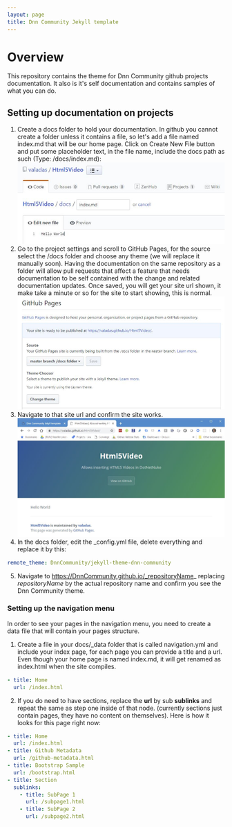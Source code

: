 ```yaml
---
layout: page
title: Dnn Community Jekyll template
---
```


# Overview
This repository contains the theme for Dnn Community github projects documentation. It also is it's self documentation and contains samples of what you can do.

## Setting up documentation on projects
1. Create a docs folder to hold your documentation. In github you cannot create a folder unless it contains a file, so let's add a file named index.md that will be our home page. Click on Create New File button and put some placeholder text, in the file name, include the docs path as such (Type: /docs/index.md):
![Create a docs folder](assets/images/Screenshots/Capture-create-docs-folder.jpg "Create a docs folder")
2. Go to the project settings and scroll to GitHub Pages, for the source select the /docs folder and choose any theme (we will replace it manually soon). Having the documentation on the same repository as a folder will allow pull requests that affect a feature that needs documentation to be self contained with the change and related documentation updates. Once saved, you will get your site url shown, it make take a minute or so for the site to start showing, this is normal.
![Set the github pages options](assets/images/Screenshots/Capture-gh-pages-settings.jpg "Set the github pages options")
3. Navigate to that site url and confirm the site works.
![Working site](assets/images/Screenshots/Capture-working-site.jpg "Working site")
4. In the docs folder, edit the _config.yml file, delete everything and replace it by this:
```yaml
remote_theme: DnnCommunity/jekyll-theme-dnn-community
```
5. Navigate to https://DnnCommunity.github.io/_repositoryName_ replacing _repositoryName_ by the actual repository name and confirm you see the Dnn Community theme.

### Setting up the navigation menu
In order to see your pages in the navigation menu, you need to create a data file that will contain your pages structure.
1. Create a file in your docs/_data folder that is called navigation.yml and include your index page, for each page you can provide a title and a url. Even though your home page is named index.md, it will get renamed as index.html when the site compiles.
```yaml
- title: Home
  url: /index.html
```
2. If you do need to have sections, replace the **url** by sub **sublinks** and repeat the same as step one inside of that node. (currently sections just contain pages, they have no content on themselves). Here is how it looks for this page right now:

```yaml
- title: Home
  url: /index.html
- title: Github Metadata
  url: /github-metadata.html
- title: Bootstrap Sample
  url: /bootstrap.html
- title: Section
  sublinks:
    - title: SubPage 1
      url: /subpage1.html
    - title: SubPage 2
      url: /subpage2.html
```